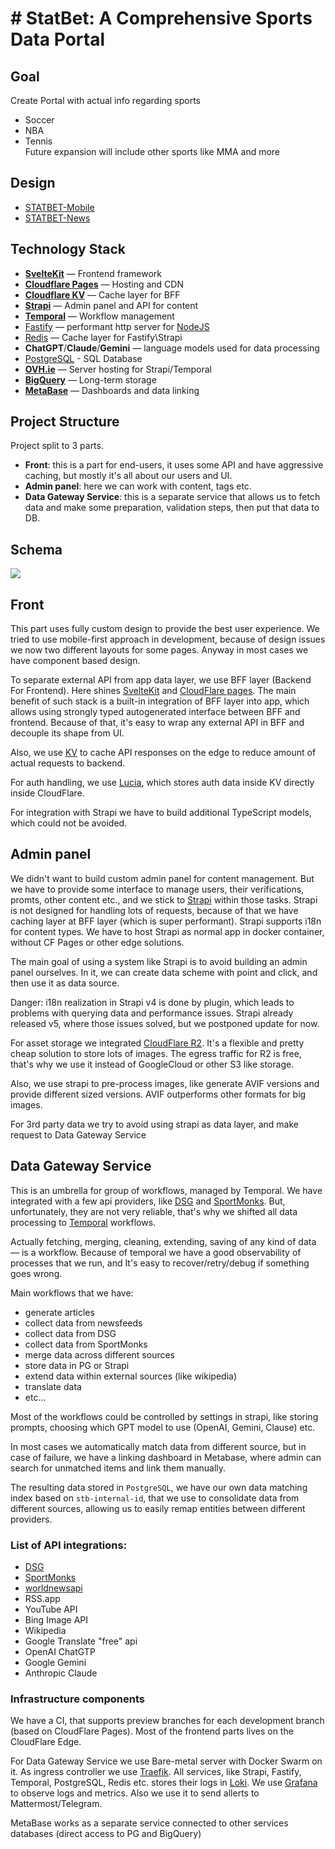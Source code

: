 # # StatBet: A Comprehensive Sports Data Portal  

## Goal  
  
Create Portal with actual info regarding sports  
  
- Soccer  
- NBA  
- Tennis  
Future expansion will include other sports like MMA and more 
## Design  
- [STATBET-Mobile](<https://www.figma.com/file/qfzdQledOZISrm2omHvRea/STATBET-Mobile-%26-Desktop-4.0-(Copy)>)
- [STATBET-News](<https://www.figma.com/file/PbQ5ymO1sFZ7Ro863U83hx/STATBET-News-(Team-Project)>)
## Technology Stack  
- **[SvelteKit](https://svelte.dev/docs/kit/introduction)** — Frontend framework
- **[Cloudflare Pages](https://pages.cloudflare.com/)** — Hosting and CDN
- **[Cloudflare KV](https://developers.cloudflare.com/kv/)** — Cache layer for BFF
- **[Strapi](https://strapi.io/)** — Admin panel and API for content
- **[Temporal](https://temporal.io/)** — Workflow management
- [Fastify](https://fastify.dev/) —  performant http server for [NodeJS](https://nodejs.org/)
- [Redis](https://redis.io/) — Cache layer for Fastify\Strapi
- **ChatGPT**/**Claude**/**Gemini** — language models used for data processing
- [PostgreSQL](https://www.postgresql.org/) - SQL Database
- **[OVH.ie](https://www.ovhcloud.com/en-ie/)** — Server hosting for Strapi/Temporal
- **[BigQuery](https://cloud.google.com/bigquery)** — Long-term storage
- **[MetaBase](https://www.metabase.com/)** — Dashboards and data linking  
## Project Structure
  
Project split to 3 parts.  
  
- **Front**: this is a part for end-users, it uses some API and have aggressive caching, but mostly it's all about our users and UI.  
- **Admin panel**: here we can work with content, tags etc. 
- **Data Gateway Service**: this is a separate service that allows us to fetch data and make some preparation, validation steps, then put that data to DB.
## Schema  
  
[![](https://mermaid.ink/img/pako:eNp1U9-P2jAM_leiPIEEiAKFo5omjTFO034I1NMeBjxkjWmjtU2VpGOs5X-fk_boid380Dj2Z_uz3VQ0khxoQE-pPEcJU4Y8rQ85QXmfCshNb9-cxz4ZDt-SjZK5gZw3EF3-iBUrEsTKkm9SpqBxWHmGurjVZtN58GKNdcSiBAhnhpGTkhlhhajJp28N8FakRZP6EQxBgiJKgUQut6lDg_XFvtec_eMrIVPFSYFxlzao5rG-o79GClsFRUfx5kLw3jIcxszAmV2GGtQvEcGxw1oxkBVSsdSVLeJ9r5DaxBDuPvfvkCemjThdHBCRnfPWsBUsiwjbQmikAlIoGYHWwO867yKaO3njgqyWCc5TpKygJiGSBnU32FuPbUv6n_K4I-3K2wnUq92-txLxrgR1edlVBz6BiZJmoQpiprjIY6JxMEbXdsYbAP5u-7GqQmdzcyfWSNB6vb7Wfts4yeGsyVkY_NcSZh63T3V7VlWr_D9HjH9BiuvTxqWpv-LHVq0qqzUEHBWXgbwYEx3QDFTGBMcnUlnHgZoEMjjQAFXO1M8DPeRXxLHSyPCSRzQwqoQBVbKMExqcWKrxVhY4FVgLhhPPbtaC5TSo6G8aDOejhT_2Fr43XYz9hwd_MqAXGixGs_ls6Y0nY8_zFxN_ch3QP1JihvFo6U-W_mwxX3rTmT_xfJfuu3M2DIALXN6X5n27Z_7M44PztDSufwFr9kIe?type=png)](https://mermaid.live/edit#pako:eNp1U9-P2jAM_leiPIEEiAKFo5omjTFO034I1NMeBjxkjWmjtU2VpGOs5X-fk_boid380Dj2Z_uz3VQ0khxoQE-pPEcJU4Y8rQ85QXmfCshNb9-cxz4ZDt-SjZK5gZw3EF3-iBUrEsTKkm9SpqBxWHmGurjVZtN58GKNdcSiBAhnhpGTkhlhhajJp28N8FakRZP6EQxBgiJKgUQut6lDg_XFvtec_eMrIVPFSYFxlzao5rG-o79GClsFRUfx5kLw3jIcxszAmV2GGtQvEcGxw1oxkBVSsdSVLeJ9r5DaxBDuPvfvkCemjThdHBCRnfPWsBUsiwjbQmikAlIoGYHWwO867yKaO3njgqyWCc5TpKygJiGSBnU32FuPbUv6n_K4I-3K2wnUq92-txLxrgR1edlVBz6BiZJmoQpiprjIY6JxMEbXdsYbAP5u-7GqQmdzcyfWSNB6vb7Wfts4yeGsyVkY_NcSZh63T3V7VlWr_D9HjH9BiuvTxqWpv-LHVq0qqzUEHBWXgbwYEx3QDFTGBMcnUlnHgZoEMjjQAFXO1M8DPeRXxLHSyPCSRzQwqoQBVbKMExqcWKrxVhY4FVgLhhPPbtaC5TSo6G8aDOejhT_2Fr43XYz9hwd_MqAXGixGs_ls6Y0nY8_zFxN_ch3QP1JihvFo6U-W_mwxX3rTmT_xfJfuu3M2DIALXN6X5n27Z_7M44PztDSufwFr9kIe)  
## Front

This part uses fully custom design to provide the best user experience. We tried to use mobile-first approach in development, because of design issues we now two different layouts for some pages. Anyway in most cases we have component based design.

To separate external API from app data layer, we use BFF layer (Backend For Frontend). Here shines [SvelteKit](https://kit.svelte.dev/) and [CloudFlare pages](https://pages.cloudflare.com/). The main benefit of such stack is a built-in integration of BFF layer into app, which allows using strongly typed autogenerated interface between BFF and frontend. Because of that, it's easy to wrap any external API in BFF and decouple its shape from UI. 

Also, we use [KV](https://developers.cloudflare.com/kv/) to cache API responses on the edge to reduce amount of actual requests to backend.

For auth handling, we use [Lucia](https://lucia-auth.com/getting-started/sveltekit/), which stores auth data inside KV directly inside CloudFlare.

For integration with Strapi we have to build additional TypeScript models, which could not be avoided.
## Admin panel

We didn't want to build custom admin panel for content management. But we have to provide some interface to manage users, their verifications, promts, other content etc., and we stick to [Strapi](strapi.io) within those tasks. 
Strapi is not designed for handling lots of requests, because of that we have caching layer at BFF layer (which is super performant). Strapi supports i18n for content types. We have to host Strapi as normal app in docker container, without CF Pages or other edge solutions.

The main goal of using a system like Strapi is to avoid building an admin panel ourselves. In it, we can create data scheme with point and click, and then use it as data source.

Danger: i18n realization in Strapi v4 is done by plugin, which leads to problems with querying data and performance issues. Strapi already released v5, where those issues solved, but we postponed update for now.

For asset storage we integrated [CloudFlare R2](https://developers.cloudflare.com/r2/). It's a flexible and pretty cheap solution to store lots of images. The egress traffic for R2 is free, that's why we use it instead of GoogleCloud or other S3 like storage.

Also, we use strapi to pre-process images, like generate AVIF versions and provide different sized versions. AVIF outperforms other formats for big images.

For 3rd party data we try to avoid using strapi as data layer, and make request to Data Gateway Service

## Data Gateway Service
This is an umbrella for group of workflows, managed by Temporal. We have integrated with a few api providers, like [DSG](https://datasportsgroup.com/) and [SportMonks](sportmonks.com). But, unfortunately, they are not very reliable, that's why we shifted all data processing to [Temporal](https://temporal.io/) workflows. 

Actually fetching, merging, cleaning, extending, saving of any kind of data — is a workflow. Because of temporal we have a good observability of processes that we run, and It's easy to recover/retry/debug if something goes wrong.

Main workflows that we have:
- generate articles 
- collect data from newsfeeds
- collect data from DSG
- collect data from SportMonks
- merge data across different sources
- store data in PG or Strapi
- extend data within external sources (like wikipedia)
- translate data
- etc...

Most of the workflows could be controlled by settings in strapi, like storing prompts, choosing which GPT model to use (OpenAI, Gemini, Clause) etc.

In most cases we automatically match data from different source, but in case of failure, we have a linking dashboard in Metabase, where admin can search for unmatched items and link them manually.

The resulting data stored in `PostgreSQL`, we have our own data matching index based on `stb-internal-id`, that we use to consolidate data from different sources, allowing us to easily remap entities between different providers.

### List of API integrations:
- [DSG](https://datasportsgroup.com/)
- [SportMonks](sportmonks.com)
- [worldnewsapi](https://worldnewsapi.com/)
- RSS.app
- YouTube API
- Bing Image API
- Wikipedia
- Google Translate "free" api
- OpenAI ChatGTP
- Google Gemini
- Anthropic Claude

### Infrastructure components
We have a CI, that supports preview branches for each development branch (based on CloudFlare Pages). Most of the frontend parts lives on the CloudFlare Edge. 

For Data Gateway Service we use Bare-metal server with Docker Swarm on it. As ingress controller we use [Traefik](https://traefik.io/). All services, like Strapi, Fastify, Temporal, PostgreSQL, Redis etc. stores their logs in [Loki](https://grafana.com/oss/loki/). We use [Grafana](https://grafana.com/grafana/) to observe logs and metrics. Also we use it to send allerts to Mattermost/Telegram.

MetaBase works as a separate service connected to other services databases (direct access to PG and BigQuery)